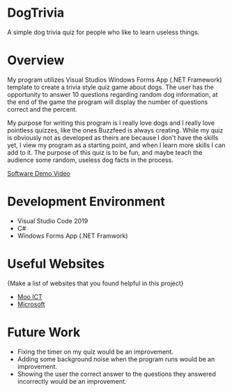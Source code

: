 # DogTrivia
A simple dog trivia quiz for people who like to learn useless things. 

# Overview

My program utilizes Visual Studios Windows Forms App (.NET Framework) template to create a trivia style quiz game about dogs. 
The user has the opportunity to answer 10 questions regarding random dog information, at the end of the game the program will display the number of questions correct and the percent. 

My purpose for writing this program is I really love dogs and I really love pointless quizzes, like the ones Buzzfeed is always creating. While my quiz is obviously not as developed as theirs are because I don't have the skills yet, I view my program as a starting point, and when I learn more skills I can add to it. 
The purpose of this quiz is to be fun, and maybe teach the audience some random, useless dog facts in the process. 

[Software Demo Video](http://youtube.link.goes.here)

# Development Environment

- Visual Studio Code 2019
- C#
- Windows Forms App (.NET Framwork)

# Useful Websites

{Make a list of websites that you found helpful in this project}

- [Moo ICT](https://www.mooict.com/category/c-sharp-tutorials/)
- [Microsoft](https://learn.microsoft.com/en-us/visualstudio/ide/create-csharp-winform-visual-studio?view=vs-2022)

# Future Work

- Fixing the timer on my quiz would be an improvement. 
- Adding some background noise when the program runs would be an improvement. 
- Showing the user the correct answer to the questions they answered incorrectly would be an improvement. 
